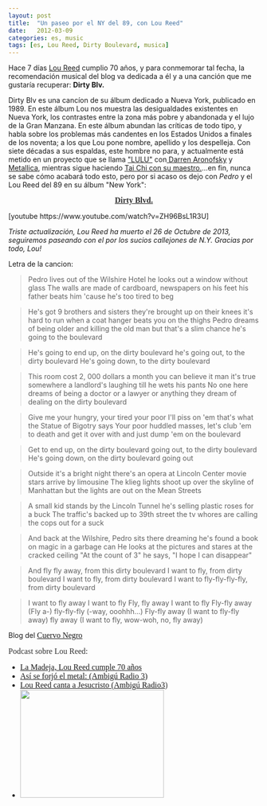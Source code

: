 ```yaml
---
layout: post
title:  "Un paseo por el NY del 89, con Lou Reed"
date:   2012-03-09
categories: es, music
tags: [es, Lou Reed, Dirty Boulevard, musica]
---
```


Hace 7 días <a href="http://es.wikipedia.org/wiki/Lou_Reed" target="_blank" rel="noopener">Lou Reed</a> cumplio 70 años, y para conmemorar tal fecha, la recomendación musical del blog va dedicada a él y a una canción que me gustaría recuperar: <strong>Dirty Blv.</strong>

Dirty Blv es una cancíon de su álbum dedicado a Nueva York, publicado en 1989. En este álbum Lou nos muestra las desigualdades existentes en Nueva York, los contrastes entre la zona más pobre y abandonada y el lujo de la Gran Manzana. En este álbum abundan las críticas de todo tipo, y habla sobre los problemas más candentes en los Estados Unidos a finales de los noventa; a los que Lou pone nombre, apellido y los despelleja.
Con siete décadas a sus espaldas, este hombre no para, y actualmente está metido en un proyecto que se llama <a href="http://www.loureedmetallica.com/" target="_blank" rel="noopener">"LULU"</a> con<a href="http://es.wikipedia.org/wiki/Darren_Aronofsky" target="_blank" rel="noopener"> Darren Aronofsky</a> y <a href="http://es.wikipedia.org/wiki/Metallica" target="_blank" rel="noopener">Metallica</a>, mientras sigue haciendo <a href="http://www.loureed.com/power/" target="_blank" rel="noopener">Tai Chi con su maestro.</a>...en fin, nunca se sabe cómo acabará todo esto, pero por si acaso os dejo con <em>Pedro</em> y el Lou Reed del 89 en su álbum "New York":
<p align="CENTER"><strong><a href="http://grooveshark.com/#!/search?q=dirty+blvd" target="_blank" rel="noopener"><span style="color:#333333;"><span style="font-family:'Tonik BRK';"><span style="font-size:medium;">Dirty Blvd.</span></span></span></a></strong></p>
[youtube https://www.youtube.com/watch?v=ZH96BsL1R3U]

<em>Triste actualización, Lou Reed ha muerto el 26 de Octubre de 2013, seguiremos paseando con el por los sucios callejones de N.Y. Gracias por todo, Lou!</em>

Letra de la cancion:

> Pedro lives out of the Wilshire Hotel
he looks out a window without glass
The walls are made of cardboard, newspapers on his feet
his father beats him 'cause he's too tired to beg

> He's got 9 brothers and sisters
they're brought up on their knees
it's hard to run when a coat hanger beats you on the thighs
Pedro dreams of being older and killing the old man
but that's a slim chance he's going to the boulevard

> He's going to end up, on the dirty boulevard
he's going out, to the dirty boulevard
He's going down, to the dirty boulevard

> This room cost 2, 000 dollars a month
you can believe it man it's true
somewhere a landlord's laughing till he wets his pants
No one here dreams of being a doctor or a lawyer or anything
they dream of dealing on the dirty boulevard

> Give me your hungry, your tired your poor I'll piss on 'em
that's what the Statue of Bigotry says
Your poor huddled masses, let's club 'em to death
and get it over with and just dump 'em on the boulevard

> Get to end up, on the dirty boulevard
going out, to the dirty boulevard
He's going down, on the dirty boulevard
going out

> Outside it's a bright night
there's an opera at Lincoln Center
movie stars arrive by limousine
The klieg lights shoot up over the skyline of Manhattan
but the lights are out on the Mean Streets

> A small kid stands by the Lincoln Tunnel
he's selling plastic roses for a buck
The traffic's backed up to 39th street
the tv whores are calling the cops out for a suck

> And back at the Wilshire, Pedro sits there dreaming
he's found a book on magic in a garbage can
He looks at the pictures and stares at the cracked ceiling
"At the count of 3" he says, "I hope I can disappear"

> And fly fly away, from this dirty boulevard
I want to fly, from dirty boulevard
I want to fly, from dirty boulevard
I want to fly-fly-fly-fly, from dirty boulevard

> I want to fly away
I want to fly
Fly, fly away
I want to fly
Fly-fly away (Fly a-)
fly-fly-fly (-way, ooohhh...)
Fly-fly away (I want to fly-fly away)
fly away (I want to fly, wow-woh, no, fly away)</blockquote>

Blog del </span><a style="font-size:medium;font-family:Ubuntu;" href="http://cuervo-negro.blogspot.com/2008/02/lou-reed-dirty-boulevard.html" target="_blank" rel="noopener">Cuervo Negro</a></p>

<div>
<div>
<p align="LEFT"><span style="color:#333333;"><span style="font-family:Ubuntu;"><span style="font-size:medium;">Podcast sobre Lou Reed:</span></span></span></p>

<ul>
	<li><span style="color:#333333;"><span style="font-family:Ubuntu;"><span style="font-size:medium;"><a href="http://www.rtve.es/alacarta/audios/la-madeja/madeja---lou-reed-cumple-70-anos---03-03-12/1338701/" target="_blank" rel="noopener">La Madeja, Lou Reed cumple 70 años</a></span></span></span></li>
	<li><span style="color:#333333;"><span style="font-family:Ubuntu;"><span style="font-size:medium;"><a href="http://www.ivoox.com/ambigu-lou-reed-asi-se-forjo-el-audios-mp3_rf_168920_1.html" target="_blank" rel="noopener">Así se forjó el metal: (Ambigú Radio 3)</a></span></span></span></li>
	<li><span style="color:#333333;"><span style="font-family:Ubuntu;"><span style="font-size:medium;"><a href="http://www.rtve.es/alacarta/audios/radio/ambigu---lou-reed-canta-a-jesucristo---15-04-10/745645/" target="_blank" rel="noopener">Lou Reed canta a Jesucristo (Ambigú Radio3</a>)</span></span></span></li>
	<li><img class="aligncenter" style="text-align:center;" src="http://farm6.staticflickr.com/5273/5900378749_414bac5e53.jpg" alt="" width="288" height="217" /></li>
</ul>
